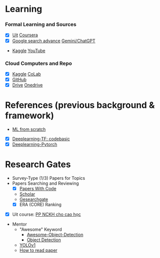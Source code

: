 # Learning
### Formal Learning and Sources 
- [x] [Uit](https://courses.uit.edu.vn/)
  [Coursera](https://www.coursera.org/my-learning?myLearningTab=COMPLETED)
- [x] [Google search advance]()  [Gemini/ChatGPT]() 
- [Kaggle](https://www.kaggle.com/learn)
  [YouTube](https://www.youtube.com/@QuanHoangNgoc-yu9uo/featured)
### Cloud Computers and Repo 
- [x] [Kaggle](https://www.kaggle.com/work/code)
[CoLab](https://colab.research.google.com/)
- [x] [GitHub](https://github.com/QuanHoangNgoc)
- [x] [Drive](https://drive.google.com/drive/u/0/home)
  [Onedrive](https://uithcm-my.sharepoint.com/personal/22521178_ms_uit_edu_vn/_layouts/15/onedrive.aspx?login_hint=22521178%40ms%2Euit%2Eedu%2Evn&view=0)

# References (previous background & framework) 
- [ML from scratch](https://www.youtube.com/watch?v=ngLyX54e1LU&list=PLqnslRFeH2Upcrywf-u2etjdxxkL8nl7E)
- [x] [Deeplearning-TF: codebasic](https://www.youtube.com/playlist?list=PLeo1K3hjS3uu7CxAacxVndI4bE_o3BDtO)
- [x] [Deeplearning-Pytorch](https://d2l.ai/chapter_introduction/index.html)

# Research Gates 
- Survey-Type (1/3) Papers for Topics
- Papers Searching and Reviewing
  - [x] [Papers With Code](https://paperswithcode.com/)
  - [Scholar](https://scholar.google.com.vn/)
  - [Gesearchgate](https://github.com/QuanHoangNgoc/CS2205.CH1501/blob/main/README.md)
  - [x] ERA (CORE) Ranking
    
- [x] Uit course: [PP NCKH cho cao học](https://github.com/QuanHoangNgoc/CS2205.CH1501)

- Mentor 
  - "Awesome" Keyword 
    - [Awesome-Object-Detection](https://github.com/daicoolb/Awesome-Object-Detections)
    - [Object Detection](https://github.com/amusi/awesome-object-detection)
  - [YOLOv1](https://arxiv.org/abs/1506.02640)
  - [How to read paper](http://ccr.sigcomm.org/online/files/p83-keshavA.pdf)

